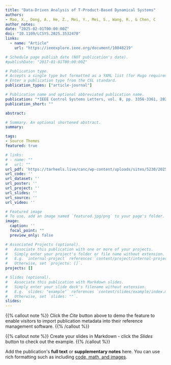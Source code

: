 ```yaml
---
title: "Data-Driven Analysis of T-Product-Based Dynamical Systems"
authors:
- Mao, X., Dong, A., He, Z., Mei, Y., Mei, S., Wang, R., & Chen, C
author_notes:
date: "2025-02-01T00:00:00Z"
doi: "10.1109/LCSYS.2025.3532470"
links:
  - name: "Article"
    url: "https://ieeexplore.ieee.org/document/10848219"

# Schedule page publish date (NOT publication's date).
#publishDate: "2017-01-01T00:00:00Z"

# Publication type.
# Accepts a single type but formatted as a YAML list (for Hugo requirements).
# Enter a publication type from the CSL standard.
publication_types: ["article-journal"]

# Publication name and optional abbreviated publication name.
publication: "*IEEE Control Systems Letters, vol. 8, pp. 3356-3361, 2024"
publication_short: ""

abstract: 

# Summary. An optional shortened abstract.
summary: 

tags:
- Source Themes
featured: true

# links:
# - name: ""
#   url: ""
url_pdf: 'https://tarheels.live/canc/wp-content/uploads/sites/5230/2025/01/10.1109LCSYS.2025.3532470.pdf'
url_code: ''
url_dataset: ''
url_poster: ''
url_project: ''
url_slides: ''
url_source: ''
url_video: ''

# Featured image
# To use, add an image named `featured.jpg/png` to your page's folder. 
image:
  caption: ''
  focal_point: ""
  preview_only: false

# Associated Projects (optional).
#   Associate this publication with one or more of your projects.
#   Simply enter your project's folder or file name without extension.
#   E.g. `internal-project` references `content/project/internal-project/index.md`.
#   Otherwise, set `projects: []`.
projects: []

# Slides (optional).
#   Associate this publication with Markdown slides.
#   Simply enter your slide deck's filename without extension.
#   E.g. `slides: "example"` references `content/slides/example/index.md`.
#   Otherwise, set `slides: ""`.
slides: 
---
```


{{% callout note %}}
Click the *Cite* button above to demo the feature to enable visitors to import publication metadata into their reference management software.
{{% /callout %}}

{{% callout note %}}
Create your slides in Markdown - click the *Slides* button to check out the example.
{{% /callout %}}

Add the publication's **full text** or **supplementary notes** here. You can use rich formatting such as including [code, math, and images](https://docs.hugoblox.com/content/writing-markdown-latex/).
